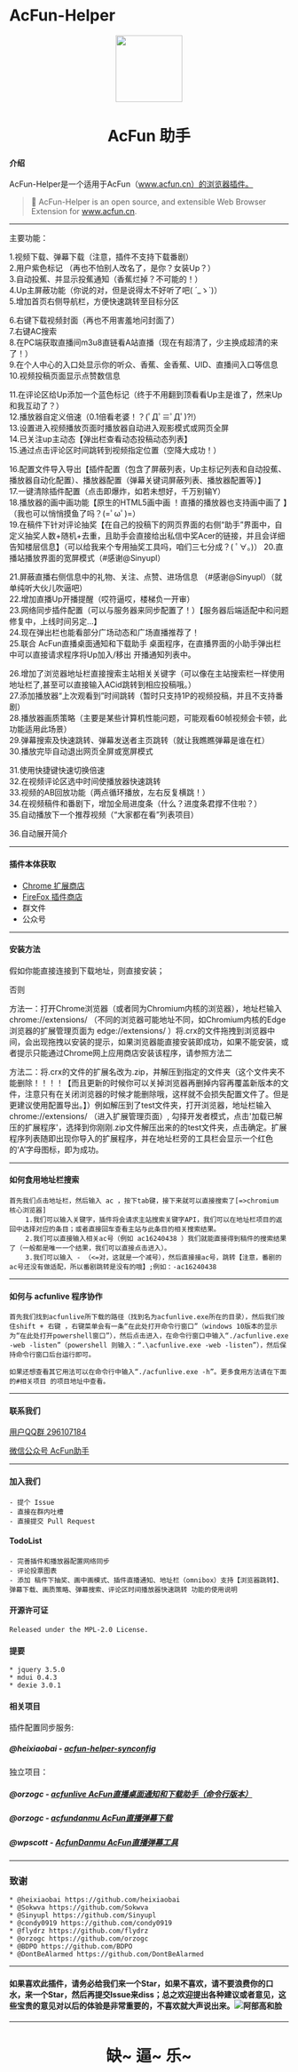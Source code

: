 # AcFun-Helper
<p align="center">
<img src="https://i.loli.net/2020/05/28/2k8dPLiGEZNHjny.png" width="120">
</p>
<h1 align="center">AcFun 助手</h1>

#### 介绍

AcFun-Helper是一个适用于AcFun（www.acfun.cn）的浏览器插件。
>🍰
AcFun-Helper is an open source, and extensible Web Browser Extension for www.acfun.cn.

---
主要功能：

1.视频下载、弹幕下载（注意，插件不支持下载番剧）  
2.用户紫色标记 （再也不怕别人改名了，是你？女装Up？）  
3.自动投蕉、并显示投蕉通知（香蕉烂掉？不可能的！）  
4.Up主屏蔽功能（你说的对，但是说得太不好听了吧( ´_ゝ`)）  
5.增加首页右侧导航栏，方便快速跳转至目标分区  

6.右键下载视频封面（再也不用害羞地问封面了）  
7.右键AC搜索  
8.在PC端获取直播间m3u8直链看A站直播（现在有超清了，少主换成超清的来了！）  
9.在个人中心的入口处显示你的听众、香蕉、金香蕉、UID、直播间入口等信息  
10.视频投稿页面显示点赞数信息  

11.在评论区给Up添加一个蓝色标记（终于不用翻到顶看看Up主是谁了，然来Up和我互动了？）  
12.播放器自定义倍速（0.1倍看老婆！？(ﾟДﾟ≡ﾟДﾟ)?!）  
13.设置进入视频播放页面时播放器自动进入观影模式或网页全屏  
14.已关注up主动态【弹出栏查看动态投稿动态列表】  
15.通过点击评论区时间跳转到视频指定位置（空降大成功！）  

16.配置文件导入导出【插件配置（包含了屏蔽列表，Up主标记列表和自动投蕉、播放器自动化配置）、播放器配置（弹幕关键词屏蔽列表、播放器配置等）】  
17.一键清除插件配置（点击即爆炸，如若未想好，千万别输Y）  
18.播放器的画中画功能【原生的HTML5画中画 ！直播的播放器也支持画中画了 】（我也可以悄悄摸鱼了吗？(=ﾟωﾟ)=）  
19.在稿件下针对评论抽奖【在自己的投稿下的网页界面的右侧“助手”界面中，自定义抽奖人数+随机+去重，且助手会直接给出私信中奖Acer的链接，并且会详细告知楼层信息】（可以给我来个专用抽奖工具吗，咱们三七分成？( ﾟ∀。)）
20.直播站播放界面的宽屏模式（#感谢@Sinyupl）

21.屏蔽直播右侧信息中的礼物、关注、点赞、进场信息 （#感谢@Sinyupl）（就单纯听大伙儿吹逼吧）  
22.增加直播Up开播提醒（哎符逼哎，楼梯负一开审）  
23.网络同步插件配置（可以与服务器来同步配置了！）【服务器后端适配中和问题修复中，上线时间另定...】   
24.现在弹出栏也能看部分广场动态和广场直播推荐了！  
25.联合 AcFun直播桌面通知和下载助手 桌面程序，在直播界面的小助手弹出栏中可以直接请求程序将Up加入/移出 开播通知列表中。

26.增加了浏览器地址栏直接搜索主站相关关键字（可以像在主站搜索栏一样使用地址栏了,甚至可以直接输入ACid跳转到相应投稿哦。）   
27.添加播放器“上次观看到”时间跳转（暂时只支持1P的视频投稿，并且不支持番剧）    
28.播放器画质策略（主要是某些计算机性能问题，可能观看60帧视频会卡顿，此功能适用此场景）    
29.弹幕搜索及快速跳转、弹幕发送者主页跳转（就让我瞧瞧弹幕是谁在杠）   
30.播放完毕自动退出网页全屏或宽屏模式   

31.使用快捷键快速切换倍速   
32.在视频评论区选中时间使播放器快速跳转   
33.视频的AB回放功能（两点循环播放，左右反复横跳！）   
34.在视频稿件和番剧下，增加全局进度条（什么？进度条君撑不住啦？）  
35.自动播放下一个推荐视频（“大家都在看”列表项目）   

36.自动展开简介

---
#### 插件本体获取
- [Chrome 扩展商店](https://chrome.google.com/webstore/detail/acfun%E5%8A%A9%E6%89%8B/jmpmiaajjammeafdklfobkfaobinefef)
- [FireFox 插件商店](https://addons.mozilla.org/zh-CN/firefox/addon/acfun%E5%8A%A9%E6%89%8B/)
- 群文件
- 公众号
---
#### 安装方法
    
假如你能直接连接到下载地址，则直接安装；

否则

方法一：打开Chrome浏览器（或者同为Chromium内核的浏览器），地址栏输入 chrome://extensions/ （不同的浏览器可能地址不同，如Chromium内核的Edge浏览器的扩展管理页面为 edge://extensions/ ）将.crx的文件拖拽到浏览器中间，会出现拖拽以安装的提示，如果浏览器能直接安装即成功，如果不能安装，或者提示只能通过Chrome网上应用商店安装该程序，请参照方法二


方法二：将.crx的文件的扩展名改为.zip，并解压到指定的文件夹（这个文件夹不能删除！！！！【而且更新的时候你可以关掉浏览器再删掉内容再覆盖新版本的文件，注意只有在关闭浏览器的时候才能删除哦，这样就不会损失配置文件了。但是更建议使用配置导出。】）例如解压到了test文件夹，打开浏览器，地址栏输入 chrome://extensions/ （进入扩展管理页面）, 勾择开发者模式，点击'加载已解压的扩展程序'，选择到你刚刚.zip文件解压出来的的test文件夹，点击确定。扩展程序列表随即出现你导入的扩展程序，并在地址栏旁的工具栏会显示一个红色的‘A’字母图标，即为成功。

---
#### 如何食用地址栏搜索

    首先我们点击地址栏，然后输入 ac ，按下tab键，接下来就可以直接搜索了[=>chromium 核心浏览器]
        1.我们可以输入关键字，插件将会请求主站搜索关键字API，我们可以在地址栏项目的返回中选择对应的条目；或者直接回车查看主站与此条目的相关搜索结果。
        2.我们可以直接输入相关ac号（例如 ac16240438 ）我们就能直接得到稿件的搜索结果了（一般都是唯一一个结果，我们可以直接点击进入）。
        3.我们可以输入 - （<=对，这就是一个减号），然后直接接ac号，跳转【注意，番剧的ac号还没有做适配，所以番剧跳转是没有的哦】;例如：-ac16240438
---
#### 如何与 acfunlive 程序协作

    首先我们找到acfunlive所下载的路径（找到名为acfunlive.exe所在的目录），然后我们按住shift + 右键 ，右键菜单会有一条“在此处打开命令行窗口”（windows 10版本的显示为“在此处打开powershell窗口”），然后点击进入，在命令行窗口中输入“./acfunlive.exe -web -listen”（powershell 则输入：“.\acfunlive.exe -web -listen”），然后保持命令行窗口后台运行即可。

    如果还想查看其它用法可以在命令行中输入“./acfunlive.exe -h”。更多食用方法请在下面的#相关项目 的项目地址中查看。
---
#### 联系我们
[用户QQ群 296107184](https://shang.qq.com/wpa/qunwpa?idkey=fe451dc2e5c33980a1f92725370f80a21048ca5fe2e325b3e0c15f494a8001e3)

[微信公众号 AcFun助手](https://mp.weixin.qq.com/s/-XjELn35hDd856kiMMQyvA)

---
#### 加入我们

    - 提个 Issue
    - 直接在群内吐槽
    - 直接提交 Pull Request

#### TodoList
    - 完善插件和播放器配置网络同步
    - 评论投票图表
    - 添加 稿件下抽奖、画中画模式、插件直播通知、地址栏（omnibox）支持【浏览器跳转】、弹幕下载、画质策略、弹幕搜索、评论区时间播放器快速跳转 功能的使用说明

#### 开源许可证

    Released under the MPL-2.0 License.

#### 提要
    * jquery 3.5.0
    * mdui 0.4.3
    * dexie 3.0.1

#### 相关项目
插件配置同步服务:  
##### @heixiaobai - [acfun-helper-synconfig](https://github.com/heixiaobai/acfun-helper-synconfig "项目地址")
独立项目：
##### @orzogc - [acfunlive AcFun直播桌面通知和下载助手（命令行版本）](https://github.com/orzogc/acfunlive "项目地址")
##### @orzogc - [acfundanmu AcFun直播弹幕下载](https://github.com/orzogc/acfundanmu "项目地址")
##### @wpscott - [AcfunDanmu AcFun直播弹幕工具](https://github.com/wpscott/AcFunDanmaku "项目地址")
---

### 致谢

    * @heixiaobai https://github.com/heixiaobai
    * @Sokwva https://github.com/Sokwva
    * @Sinyupl https://github.com/Sinyupl
    * @condy0919 https://github.com/condy0919
    * @flydrz https://github.com/flydrz
    * @orzogc https://github.com/orzogc
    * @BDPO https://github.com/BDPO
    * @DontBeAlarmed https://github.com/DontBeAlarmed

---
#### 如果喜欢此插件，请务必给我们来一个Star，如果不喜欢，请不要浪费你的口水，来一个Star，然后再提交Issue来diss；总之欢迎提出各种建议或者意见，这些宝贵的意见对以后的体验是非常重要的，不喜欢就大声说出来。![阿部高和脸](https://js2.a.yximgs.com/bs2/emotion/1587040895463third_party_b35465999.png)

---
<h1 align="center">缺~ 逼~ 乐~</h1>



